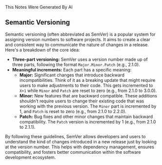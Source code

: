 This Notes Were Generated By AI

## Semantic Versioning
Semantic versioning (often abbreviated as SemVer) is a popular system for assigning version numbers to software projects. It aims to create a clear and consistent way to communicate the nature of changes in a release. Here's a breakdown of the core idea:

* **Three-part versioning:** SemVer uses a version number made up of three parts, following the format `Major.Minor.Patch` (e.g., 2.1.0).
* **Meaningful increments:** Each part has a specific meaning:
    * **Major:** Significant changes that introduce backward incompatibilities. Think of it as a breaking update that might require users to make adjustments to their code. This gets incremented to `X+1` while `Minor` and `Patch` are reset to zero (e.g., from 2.1.0 to 3.0.0).
    * **Minor:** New features that are backward compatible. These additions shouldn't require users to change their existing code that was working with the previous version. The `Minor` part is incremented by 1, and `Patch` is reset to zero (e.g., from 2.1.0 to 2.2.0).
    * **Patch:** Bug fixes and other minor changes that maintain backward compatibility. The `Patch` version is incremented by 1 (e.g., from 2.1.0 to 2.1.1).

By following these guidelines, SemVer allows developers and users to understand the kind of changes introduced in a new release just by looking at the version number. This helps with dependency management, ensures compatibility, and fosters better communication within the software development ecosystem.